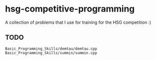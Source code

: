# hsg-competitive-programming
A collection of problems that I use for training for the HSG competition :)

## TODO
```
Basic_Programming_Skills/demtau/demtau.cpp
Basic_Programming_Skills/summin/summin.cpp
```
